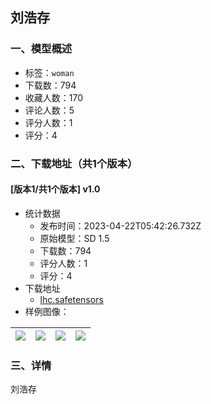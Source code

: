 ## 刘浩存
### 一、模型概述

- 标签：`woman`
- 下载数：794
- 收藏人数：170
- 评论人数：5
- 评分人数：1
- 评分：4

### 二、下载地址（共1个版本）

#### [版本1/共1个版本] v1.0

- 统计数据
  - 发布时间：2023-04-22T05:42:26.732Z
  - 原始模型：SD 1.5
  - 下载数：794
  - 评分人数：1
  - 评分：4
- 下载地址
  - [lhc.safetensors](https://civitai.com/api/download/models/52092)
- 样例图像：

| <img src="https://image.civitai.com/xG1nkqKTMzGDvpLrqFT7WA/5ed29a62-ff2b-46a3-0ae9-f800b277dc00/width=450/561446.jpeg" /> | <img src="https://image.civitai.com/xG1nkqKTMzGDvpLrqFT7WA/5b7213d5-d977-4b63-38ff-74edb5ca1100/width=450/563928.jpeg" /> | <img src="https://image.civitai.com/xG1nkqKTMzGDvpLrqFT7WA/aa133d18-0a88-4a3e-55a6-06e2c48b7000/width=450/563915.jpeg" /> | <img src="https://image.civitai.com/xG1nkqKTMzGDvpLrqFT7WA/96234644-3249-46cb-6363-0f0b22541100/width=450/561447.jpeg" /> |
| ---- | ---- | ---- | ---- |


### 三、详情
<p>刘浩存</p>